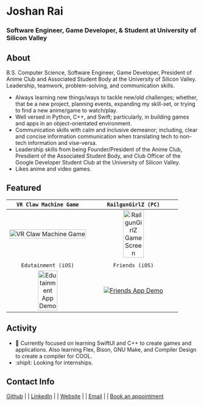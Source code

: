 # Joshan Rai
### Software Engineer, Game Developer, & Student at University of Silicon Valley

## About
B.S. Computer Science, Software Engineer, Game Developer, President of Anime Club and Associated Student Body at the University of Silicon Valley.
Leadership, teamwork, problem-solving, and communication skills.

- Always learning new things/ways to tackle new/old challenges; whether, that be a new project, planning events, expanding my skill-set, or trying to find a new anime/game to watch/play.
- Well versed in Python, C++, and Swift; particularly, in building games and apps in an object-orientated environment.
- Communication skills with calm and inclusive demeanor; including, clear and concise information communication when translating tech to non-tech information and vise-versa.
- Leadership skills from being Founder/President of the Anime Club, Presdient of the Associated Student Body, and Club Officer of the Google Developer Student Club at the University of Silicon Valley.
- Likes anime and video games.

## Featured
| `VR Claw Machine Game` | `RailgunGirlZ (PC)` |
| :-: | :-: |
| <div><a href="https://github.com/Pradheon/VR_Project_Teleportation_3DUI"><img width="relative" height="100%" alt="VR Claw Machine Game" src="https://cdn.discordapp.com/attachments/730143569448403076/982191984687071262/vr-cover.png?raw=true"/></a></div> | <div><a href="https://github.com/Pradheon/RailgunGirlZ"><img width="relative" height="50%" alt="RailgunGirlZ Game Screen" src="https://cdn.discordapp.com/attachments/887131094649020488/922757092232790026/ezgif.com-gif-maker1.gif?raw=true"/></a></div> |
|  |  |
| `Edutainment (iOS)` | `Friends (iOS)` |
| <div><a href="https://github.com/Pradheon/Edutainment"><img width="50%" alt="Edutainment App Demo" src="https://user-images.githubusercontent.com/60300252/162859546-9e4436cc-508e-45e4-ac74-a164998f94c9.gif"/></a></div> | <div><a href="https://github.com/Pradheon/Friends"><img height="relative" alt="Friends App Demo" src="https://repository-images.githubusercontent.com/478243770/e02e78da-e58e-4364-a277-473beba99680"/></a></div> |

## Activity
- 🌱 Currently focused on learning SwiftUI and C++ to create games and applications. Also learning Flex, Bison, GNU Make, and Compiler Design to create a compiler for COOL.
- :shipit: Looking for internships.

## Contact Info
[Github](https://github.com/Pradheon "You're already here silly.") |
| [LinkedIn](https://www.linkedin.com/in/joshansrai/ "LinkedIn, my MORE professional profile.") |
| [Website](https://sites.google.com/view/joshanrai "My alternative until I build my Github Pages site.") |
| [Email](mailto:joshan.s.rai@gmail.com "Click me to email me.") |
| [Book an appointment](https://calendly.com/joshan-rai "Schedule a meeting via Calendly.")

<!---
Pradheon/Pradheon is a ✨ special ✨ repository because its `README.md` (this file) appears on your GitHub profile.
You can click the Preview link to take a look at your changes.
--->
<!--- 
Use this link for "Coming Soon": https://cdn.discordapp.com/attachments/730143569448403076/944329022979055636/Comming_Soon1.png?raw=true 
--->
